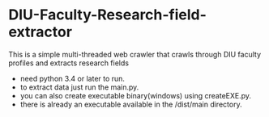 # DIU-Faculty-Research-field-extractor
This is a simple multi-threaded web crawler that crawls through DIU faculty profiles and extracts research fields


* need python 3.4 or later to run.
* to extract data just run the main.py.
* you can also create executable binary(windows) using createEXE.py.
* there is already an executable available in the /dist/main directory.
